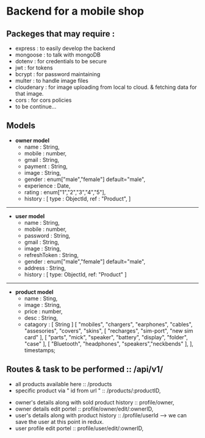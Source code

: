 # Backend for a mobile shop 


## Packeges that may require :
- express : to easily develop the backend
- mongoose : to talk with mongoDB
- dotenv : for credentials to be secure
- jwt : for tokens
- bcrypt : for password maintaining 
- multer : to handle image files 
- cloudenary : for image uploading from local to cloud. & fetching data for that image. 
- cors : for cors policies
- to be continue...


## Models 
- **owner model** 
    - name : String, 
    - mobile : number,
    - gmail : String,
    - payment : String,
    - image : String,
    - gender : enum["male","female"] default="male",
    - experience : Date,
    - rating : enum["1","2","3","4","5"],
    <!-- history of item sold -->
    - history : [
        type : ObjectId,
        ref : "Product",
    ]

---
- **user model**
    - name : String, 
    - mobile : number,
    - password : String,
    - gmail : String,
    - image : String,
    - refreshToken : String,
    - gender : enum["male","female"] default="male",
    - address : String,
    - history : [
        type: ObjectId,
        ref: "Product"
    ]

---

- **product model** 
    - name : Sting,
    - image : String,
    - price : number,
    - desc : String, 
    - catagory : [
        String 
    ]
        [
            "mobiles", "chargers", "earphones", "cables", "assesories", "covers", "skins",
            [
                "recharges", "sim-port", "new sim card"
            ],
            [
                "parts", "mick", "speaker", "battery", "display", "folder", "case"
            ],
            [
                "Bluetooth", "headphones", "speakers","neckbends"
            ],
        ],
        timestamps;





     
     

## Routes & task to be performed :: /api/v1/
- all products available here :: /products 
- specific product via " id from url " :: /products/:productID,
<!-- Protected routes  -->
- owner's details along with sold product history :: profile/owner,
- owner details edit portel  :: profile/owner/edit/:ownerID,
- user's details along with product history :: /profile/userId  --> we can save the user at this point in redux.
- user profile edit portel :: profile/user/edit/:ownerID,

